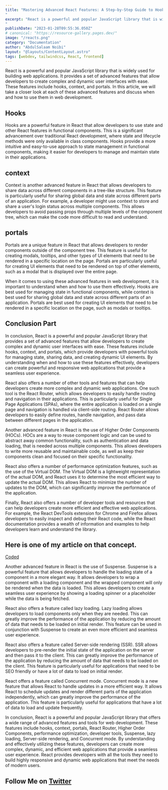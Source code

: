 ```yaml
---
title: "Mastering Advanced React Features: A Step-by-Step Guide to Hooks, Context, and Portals.
"
excerpt: "React is a powerful and popular JavaScript library that is widely used for building web applications. It provides a set of advanced features that allow developers to create complex and dynamic user interfaces with ease. These features include hooks, context, and portals. In this article, we will take a closer look at each of these advanced features and discuss when and how to use them in web development.
"
publishDate: "2023-01-28T09:55:36.050Z"
# canonical: "https://resource-gallery.pages.dev/"
image: "/reacts.png"
category: "Documentation"
author: "AbdulSalaam Noibi"
layout: "@layouts/ContentLayout.astro"
tags: [webdev, tailwindcss, React, frontend]
---
```

React is a powerful and popular JavaScript library that is widely used for building web applications. It provides a set of advanced features that allow developers to create complex and dynamic user interfaces with ease. These features include hooks, context, and portals. In this article, we will take a closer look at each of these advanced features and discuss when and how to use them in web development.

## Hooks
Hooks are a powerful feature in React that allow developers to use state and other React features in functional components. This is a significant advancement over traditional React development, where state and lifecycle methods were only available in class components. Hooks provide a more intuitive and easy-to-use approach to state management in functional components, making it easier for developers to manage and maintain state in their applications.

## context
Context is another advanced feature in React that allows developers to share data across different components in a tree-like structure. This feature is particularly useful for sharing global data and state across different parts of an application. For example, a developer might use context to store and share a user's login status across multiple components. This allows developers to avoid passing props through multiple levels of the component tree, which can make the code more difficult to read and understand.

## portals
Portals are a unique feature in React that allows developers to render components outside of the component tree. This feature is useful for creating modals, tooltips, and other types of UI elements that need to be rendered in a specific location on the page. Portals are particularly useful for creating UI elements that need to be rendered on top of other elements, such as a modal that is displayed over the entire page.

When it comes to using these advanced features in web development, it is important to understand when and how to use them effectively. Hooks are best used for managing state in functional components, while context is best used for sharing global data and state across different parts of an application. Portals are best used for creating UI elements that need to be rendered in a specific location on the page, such as modals or tooltips.

## Conclusion Part
In conclusion, React is a powerful and popular JavaScript library that provides a set of advanced features that allow developers to create complex and dynamic user interfaces with ease. These features include hooks, context, and portals, which provide developers with powerful tools for managing state, sharing data, and creating dynamic UI elements. By understanding when and how to use these features effectively, developers can create powerful and responsive web applications that provide a seamless user experience.

React also offers a number of other tools and features that can help developers create more complex and dynamic web applications. One such tool is the React Router, which allows developers to easily handle routing and navigation in their applications. This is particularly useful for Single Page Applications (SPAs), where the entire application is loaded on a single page and navigation is handled via client-side routing. React Router allows developers to easily define routes, handle navigation, and pass data between different pages in the application.

Another advanced feature in React is the use of Higher Order Components (HOCs). HOCs are a way to reuse component logic and can be used to abstract away common functionality, such as authentication and data loading, that is needed across multiple components. This allows developers to write more reusable and maintainable code, as well as keep their components clean and focused on their specific functionality.

React also offers a number of performance optimization features, such as the use of the Virtual DOM. The Virtual DOM is a lightweight representation of the actual DOM, and React uses it to determine the most efficient way to update the actual DOM. This allows React to minimize the number of updates to the DOM, which can significantly improve the performance of the application.

Finally, React also offers a number of developer tools and resources that can help developers create more efficient and effective web applications. For example, the React DevTools extension for Chrome and Firefox allows developers to easily inspect and debug their React code, while the React documentation provides a wealth of information and examples to help developers learn and understand the library. 
## Here is one of my article on that concept. 
<a href="https://coded-blogger.blogspot.com/">Coded</a>

Another advanced feature in React is the use of Suspense. Suspense is a powerful feature that allows developers to handle the loading state of a component in a more elegant way. It allows developers to wrap a component with a loading component and the wrapped component will only be rendered when the data is loaded. This allows developers to create a seamless user experience by showing a loading spinner or a placeholder while the data is being fetched.

React also offers a feature called lazy loading. Lazy loading allows developers to load components only when they are needed. This can greatly improve the performance of the application by reducing the amount of data that needs to be loaded on initial render. This feature can be used in conjunction with Suspense to create an even more efficient and seamless user experience.

React also offers a feature called Server-side rendering (SSR). SSR allows developers to pre-render the initial state of the application on the server and then pass it to the client. This can greatly improve the performance of the application by reducing the amount of data that needs to be loaded on the client. This feature is particularly useful for applications that need to be SEO friendly or have a lot of data to load on initial render.

 React offers a feature called Concurrent mode. Concurrent mode is a new feature that allows React to handle updates in a more efficient way. It allows React to schedule updates and render different parts of the application independently, which can greatly improve the performance of the application. This feature is particularly useful for applications that have a lot of data to load and update frequently.

In conclusion, React is a powerful and popular JavaScript library that offers a wide range of advanced features and tools for web development. These features include hooks, context, portals, React Router, Higher Order Components, performance optimization, developer tools, Suspense, lazy loading, Server-side rendering, and Concurrent mode. By understanding and effectively utilizing these features, developers can create more complex, dynamic, and efficient web applications that provide a seamless user experience. React provides developers with all the tools they need to build highly responsive and dynamic web applications that meet the needs of modern users.


## Follow Me on <a href="https://twitter.com/Clericcoder">Twitter </a> 


